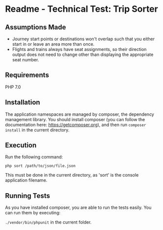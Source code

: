 # Readme - Technical Test: Trip Sorter

## Assumptions Made

* Journey start points or destinations won't overlap such that you either start in or leave an area more than once.
* Flights and trains always have seat assignments, so their direction output does not need to change other than displaying the appropriate seat number.

## Requirements

PHP 7.0

## Installation

The application namespaces are managed by composer, the dependency management library.
You should install composer (you can follow the documentation here: https://getcomposer.org), and then run
`composer install` in the current directory.

## Execution

Run the following command:

`php sort /path/to/json/file.json`

This must be done in the current directory, as 'sort' is the console application filename.

## Running Tests

As you have installed composer, you are able to run the tests easily.
You can run them by executing:

`./vendor/bin/phpunit` in the current folder.